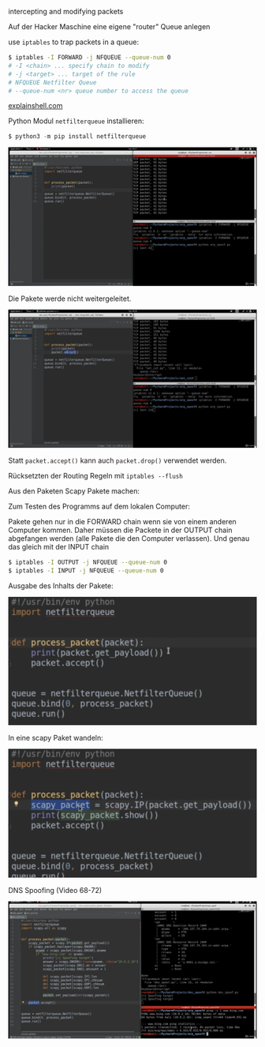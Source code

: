 

intercepting and modifying packets



Auf der Hacker Maschine eine eigene "router" Queue anlegen

use `iptables` to trap packets in a queue:

```sh
$ iptables -I FORWARD -j NFQUEUE --queue-num 0
# -I <chain> ... specify chain to modify
# -j <target> ... target of the rule
# NFQUEUE Netfilter Queue
# --queue-num <nr> queue number to access the queue
```

[explainshell.com](https://www.explainshell.com/explain?cmd=iptables+-I+FORWARD+-j+NFQUEUE+--queue-num+0)

 Python Modul `netfilterqueue` installieren:

```python
$ python3 -m pip install netfilterqueue
```



![image-20210627181645219](fig/image-20210627181645219.png)



Die Pakete werde nicht weitergeleitet.

![image-20210627181754517](fig/image-20210627181754517.png)

Statt `packet.accept()` kann auch `packet.drop()` verwendet werden.

Rücksetzten der Routing Regeln mit `iptables --flush`

Aus den Paketen Scapy Pakete machen:

Zum Testen des Programms auf dem lokalen Computer:

Pakete gehen nur in die FORWARD chain wenn sie von einem anderen Computer kommen. Daher müssen die Packete in der OUTPUT chain abgefangen werden (alle Pakete die den Computer verlassen). Und genau das gleich mit der INPUT chain

```sh
$ iptables -I OUTPUT -j NFQUEUE --queue-num 0
$ iptables -I INPUT -j NFQUEUE --queue-num 0
```



Ausgabe des Inhalts der Pakete:

![image-20210627183145221](fig/image-20210627183145221.png)

In eine scapy Paket wandeln:

![image-20210627183242398](fig/image-20210627183242398.png)





DNS Spoofing (Video 68-72)

![image-20210628174421336](fig/image-20210628174421336.png)



